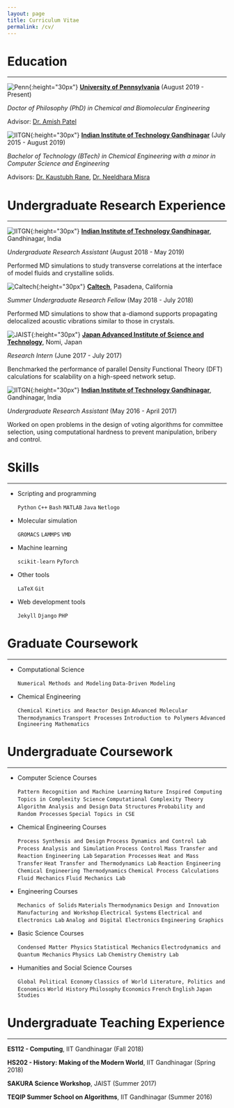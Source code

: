```yaml
---
layout: page
title: Curriculum Vitae
permalink: /cv/
---
```


# Education
------
![Penn](https://home.www.upenn.edu/sites/default/files/styles/large_inline/public/shield.color_.gif?itok=nxzbIPzi){:height="30px"}    [**University of Pennsylvania**](http://upenn.edu) (August 2019 - Present)

*Doctor of Philosophy (PhD) in Chemical and Biomolecular Engineering*

Advisor: [Dr. Amish Patel](https://www.seas.upenn.edu/directory/profile.php?ID=182)

![IITGN](https://beta.iitgn.ac.in/assets/img/iitgnlogo-emblem.png){:height="30px"} [**Indian Institute of Technology Gandhinagar**](http://iitgn.ac.in) (July 2015 - August 2019)

*Bachelor of Technology (BTech) in Chemical Engineering with a minor in Computer Science and Engineering*

Advisors: [Dr. Kaustubh Rane](https://www.iitgn.ac.in/faculty/chemical/fac-kaustubh), [Dr. Neeldhara Misra](https://www.iitgn.ac.in/faculty/cse/neeldhara)

# Undergraduate Research Experience
------

![IITGN](https://beta.iitgn.ac.in/assets/img/iitgnlogo-emblem.png){:height="30px"} [**Indian Institute of Technology Gandhinagar**](iitgn.ac.in), Gandhinagar, India

*Undergraduate Research Assistant* (August 2018 - May 2019)

Performed MD simulations to study transverse correlations at the interface of model fluids and crystalline solids.

![Caltech](http://identity.caltech.edu/site_images/447-caltech_seal-200w.png){:height="30px"} [**Caltech**](caltech.edu), Pasadena, California

*Summer Undergraduate Research Fellow* (May 2018 - July 2018)

Performed MD simulations to show that a-diamond supports propagating delocalized acoustic vibrations similar to those in crystals.

![JAIST](https://upload.wikimedia.org/wikipedia/en/4/42/Jaist_logo.png){:height="30px"} [**Japan Advanced Institute of Science and Technology**](jaist.ac.jp), Nomi, Japan

*Research Intern* (June 2017 - July 2017)

Benchmarked the performance of parallel Density Functional Theory (DFT) calculations for scalability on a high-speed network setup.

![IITGN](https://beta.iitgn.ac.in/assets/img/iitgnlogo-emblem.png){:height="30px"} [**Indian Institute of Technology Gandhinagar**](http://iitgn.ac.in), Gandhinagar, India

*Undergraduate Research Assistant* (May 2016 - April 2017)

Worked on open problems in the design of voting algorithms for committee selection,
using computational hardness to prevent manipulation, bribery and control.

# Skills
------
+ Scripting and programming

    `Python` `C++` `Bash` `MATLAB` `Java` `Netlogo`

+ Molecular simulation

    `GROMACS` `LAMMPS` `VMD`   

+ Machine learning

    `scikit-learn` `PyTorch`

+ Other tools

    `LaTeX` `Git`

+ Web development tools

    `Jekyll` `Django` `PHP`

# Graduate Coursework
------
+ Computational Science

    `Numerical Methods and Modeling` `Data-Driven Modeling`

+ Chemical Engineering

    `Chemical Kinetics and Reactor Design` `Advanced Molecular Thermodynamics` `Transport Processes` `Introduction to Polymers` `Advanced Engineering Mathematics`

# Undergraduate Coursework
------
+ Computer Science Courses

    `Pattern Recognition and Machine Learning` `Nature Inspired Computing` `Topics in Complexity Science` `Computational Complexity Theory`
    `Algorithm Analysis and Design` `Data Structures` `Probability and Random Processes` `Special Topics in CSE`

+ Chemical Engineering Courses

    `Process Synthesis and Design` `Process Dynamics and Control Lab` `Process Analysis and Simulation` `Process Control` `Mass Transfer and Reaction Engineering Lab` `Separation Processes` `Heat and Mass Transfer` `Heat Transfer and Thermodynamics Lab` `Reaction Engineering` `Chemical Engineering Thermodynamics` `Chemical Process Calculations` `Fluid Mechanics` `Fluid Mechanics Lab`

+ Engineering Courses

     `Mechanics of Solids` `Materials` `Thermodynamics` `Design and Innovation` `Manufacturing and Workshop` `Electrical Systems` `Electrical and Electronics Lab` `Analog and Digital Electronics` `Engineering Graphics`

+ Basic Science Courses

    `Condensed Matter Physics` `Statistical Mechanics` `Electrodynamics and Quantum Mechanics` `Physics Lab` `Chemistry` `Chemistry Lab`

+ Humanities and Social Science Courses

    `Global Political Economy` `Classics of World Literature, Politics and Economics` `World History` `Philosophy` `Economics` `French` `English` `Japan Studies`

# Undergraduate Teaching Experience
------

**ES112 - Computing**, IIT Gandhinagar (Fall 2018)

**HS202 - History: Making of the Modern World**, IIT Gandhinagar (Spring 2018)

**SAKURA Science Workshop**, JAIST (Summer 2017)

**TEQIP Summer School on Algorithms**, IIT Gandhinagar (Summer 2016)
